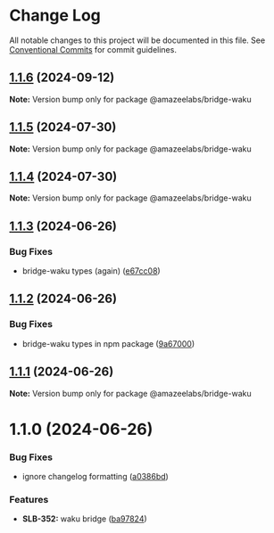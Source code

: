 # Change Log

All notable changes to this project will be documented in this file.
See [Conventional Commits](https://conventionalcommits.org) for commit guidelines.

## [1.1.6](https://github.com/AmazeeLabs/silverback-mono/compare/@amazeelabs/bridge-waku@1.1.5...@amazeelabs/bridge-waku@1.1.6) (2024-09-12)

**Note:** Version bump only for package @amazeelabs/bridge-waku





## [1.1.5](https://github.com/AmazeeLabs/silverback-mono/compare/@amazeelabs/bridge-waku@1.1.4...@amazeelabs/bridge-waku@1.1.5) (2024-07-30)

**Note:** Version bump only for package @amazeelabs/bridge-waku





## [1.1.4](https://github.com/AmazeeLabs/silverback-mono/compare/@amazeelabs/bridge-waku@1.1.3...@amazeelabs/bridge-waku@1.1.4) (2024-07-30)

**Note:** Version bump only for package @amazeelabs/bridge-waku





## [1.1.3](https://github.com/AmazeeLabs/silverback-mono/compare/@amazeelabs/bridge-waku@1.1.2...@amazeelabs/bridge-waku@1.1.3) (2024-06-26)


### Bug Fixes

* bridge-waku types (again) ([e67cc08](https://github.com/AmazeeLabs/silverback-mono/commit/e67cc08bc650ac1c8a9b28dadbb54ec0951d6d51))





## [1.1.2](https://github.com/AmazeeLabs/silverback-mono/compare/@amazeelabs/bridge-waku@1.1.1...@amazeelabs/bridge-waku@1.1.2) (2024-06-26)


### Bug Fixes

* bridge-waku types in npm package ([9a67000](https://github.com/AmazeeLabs/silverback-mono/commit/9a670008eb535087ca2aa803cd4f801315f353ee))





## [1.1.1](https://github.com/AmazeeLabs/silverback-mono/compare/@amazeelabs/bridge-waku@1.1.0...@amazeelabs/bridge-waku@1.1.1) (2024-06-26)

**Note:** Version bump only for package @amazeelabs/bridge-waku





# 1.1.0 (2024-06-26)


### Bug Fixes

* ignore changelog formatting ([a0386bd](https://github.com/AmazeeLabs/silverback-mono/commit/a0386bd21a39cd4d3a6027270a4e48f83f720bbb))


### Features

* **SLB-352:** waku bridge ([ba97824](https://github.com/AmazeeLabs/silverback-mono/commit/ba978242677dae74a70e8b87893e3618ad5449be))
